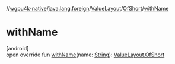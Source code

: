 //[wgpu4k-native](../../../../index.md)/[java.lang.foreign](../../index.md)/[ValueLayout](../index.md)/[OfShort](index.md)/[withName](with-name.md)

# withName

[android]\
open override fun [withName](with-name.md)(name: [String](https://kotlinlang.org/api/core/kotlin-stdlib/kotlin/-string/index.html)): [ValueLayout.OfShort](index.md)